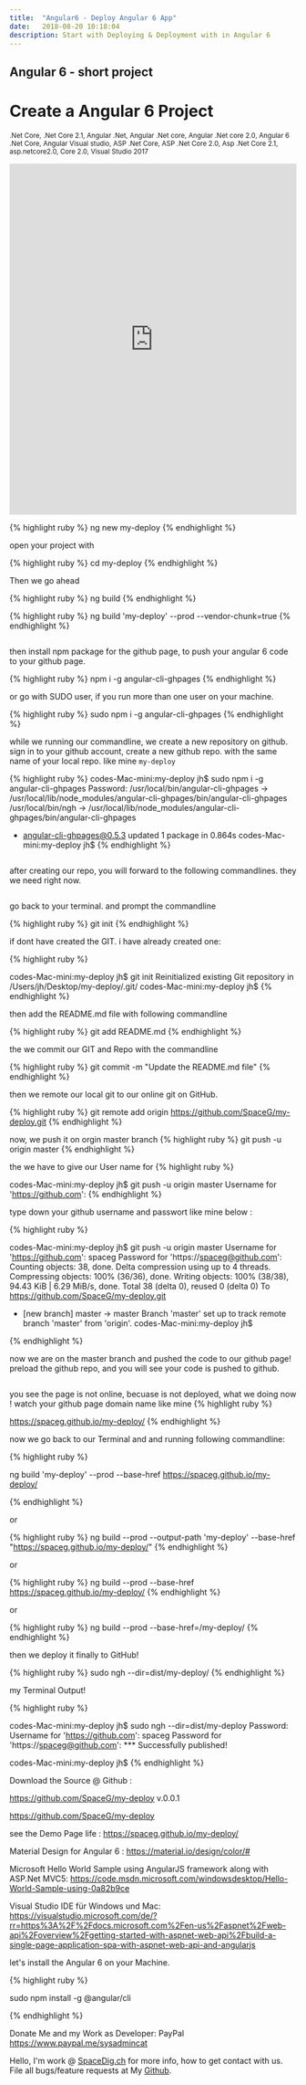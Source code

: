 ```yaml
---
title:  "Angular6 - Deploy Angular 6 App"
date:   2018-08-20 10:18:04
description: Start with Deploying & Deployment with in Angular 6 
---
```

<h2 id="this-post-is-the-last-of-a-series-of-posts-in-which-i-write-about-the-observable-type-in-the-first-post-we-went-ahead-writing-an-observable-from-scratch-in-order-to-fully-understand-it-we-then-explored-how-to-create-observables-from-values-arrays-dom-events-and-promises-this-time-well-focus-on-compositions-by-rewriting-some-basic-composition-operators">
Angular 6 - short project</h2>


<h1>Create a Angular 6 Project</h1>

<small>.Net Core, .Net Core 2.1, Angular .Net, Angular .Net core, Angular .Net core 2.0, Angular 6 .Net Core, Angular Visual studio, ASP .Net Core, ASP .Net Core 2.0, Asp .Net Core 2.1, asp.netcore2.0, Core 2.0, Visual Studio 2017</small>



<iframe width="100%" height="615" src="https://www.youtube.com/embed/LIYOCaQHUg4" frameborder="0" allow="autoplay; encrypted-media" allowfullscreen></iframe>


{% highlight ruby %}
ng new my-deploy
{% endhighlight %}

open your project with 

{% highlight ruby %}
cd my-deploy
{% endhighlight %}

Then we go ahead

{% highlight ruby %}
ng build
{% endhighlight %}


{% highlight ruby %}
ng build 'my-deploy' --prod --vendor-chunk=true
{% endhighlight %}



<img class="card-img-top" src="https://spaceg.github.io/assets/images/ng-1.jpg" alt="">

then install npm package for the github page, to push your angular 6 code to your github page. 

{% highlight ruby %}
npm i -g angular-cli-ghpages
{% endhighlight %}


or go with SUDO user, if you run more than one user on your machine. 

{% highlight ruby %}
sudo npm i -g angular-cli-ghpages
{% endhighlight %}

while we running our commandline, we create a new repository on github. sign in to your github account, create a new github repo. with the same name of your local repo. like mine <code>my-deploy</code>





{% highlight ruby %}
codes-Mac-mini:my-deploy jh$ sudo npm i -g angular-cli-ghpages
Password:
/usr/local/bin/angular-cli-ghpages -> /usr/local/lib/node_modules/angular-cli-ghpages/bin/angular-cli-ghpages
/usr/local/bin/ngh -> /usr/local/lib/node_modules/angular-cli-ghpages/bin/angular-cli-ghpages
+ angular-cli-ghpages@0.5.3
updated 1 package in 0.864s
codes-Mac-mini:my-deploy jh$ 
{% endhighlight %}

<img class="card-img-top" src="https://spaceg.github.io/assets/images/ng-2.jpg" alt="">




after creating our repo, you will forward to the following commandlines. they we need right now.



<img class="card-img-top" src="https://spaceg.github.io/assets/images/ng-3.jpg" alt="">

go back to your terminal. and prompt the commandline 

{% highlight ruby %}
git init
{% endhighlight %}

if dont have created the GIT.   i have already created one:

{% highlight ruby %}

codes-Mac-mini:my-deploy jh$ git init
Reinitialized existing Git repository in /Users/jh/Desktop/my-deploy/.git/
codes-Mac-mini:my-deploy jh$ 
{% endhighlight %}

then add the README.md file with following commandline


{% highlight ruby %}
git add README.md 
{% endhighlight %}

the we commit our GIT and Repo with the commandline 


{% highlight ruby %}
git commit -m "Update the README.md  file"
{% endhighlight %}


then we remote our local git to our online git on GitHub. 

{% highlight ruby %}
git remote add origin https://github.com/SpaceG/my-deploy.git
{% endhighlight %}

now, we push it on orgin master branch
{% highlight ruby %}
git push -u origin master
{% endhighlight %}


the we have to give our User name for 
{% highlight ruby %}

codes-Mac-mini:my-deploy jh$ git push -u origin master
Username for 'https://github.com': 
{% endhighlight %}

type down your github username and passwort like mine  below : 





{% highlight ruby %}

codes-Mac-mini:my-deploy jh$ git push -u origin master
Username for 'https://github.com': spaceg
Password for 'https://spaceg@github.com': 
Counting objects: 38, done.
Delta compression using up to 4 threads.
Compressing objects: 100% (36/36), done.
Writing objects: 100% (38/38), 94.43 KiB | 6.29 MiB/s, done.
Total 38 (delta 0), reused 0 (delta 0)
To https://github.com/SpaceG/my-deploy.git
 * [new branch]      master -> master
Branch 'master' set up to track remote branch 'master' from 'origin'.
codes-Mac-mini:my-deploy jh$ 

{% endhighlight %}


now we are on the master  branch and pushed the code to our github page! 
preload the github repo, and you will see your code is pushed to github. 



<img class="card-img-top" src="https://spaceg.github.io/assets/images/ng-4.jpg" alt="">

you see the page is not online, becuase is not deployed, what we doing now ! watch your github page domain name like mine
{% highlight ruby %}
 
https://spaceg.github.io/my-deploy/
{% endhighlight %}


now we go back to our Terminal and and running following commandline: 



{% highlight ruby %}
 
ng build 'my-deploy' --prod --base-href https://spaceg.github.io/my-deploy/

{% endhighlight %}

or 



{% highlight ruby %}
ng build --prod --output-path 'my-deploy' --base-href "https://spaceg.github.io/my-deploy/"
{% endhighlight %}

or 


{% highlight ruby %}
ng build --prod --base-href https://spaceg.github.io/my-deploy/
{% endhighlight %}

or

{% highlight ruby %}
ng build --prod --base-href=/my-deploy/
{% endhighlight %}



then we deploy it finally to GitHub!

{% highlight ruby %}
sudo ngh --dir=dist/my-deploy/
{% endhighlight %}

my Terminal Output!

{% highlight ruby %}

codes-Mac-mini:my-deploy jh$ sudo ngh --dir=dist/my-deploy
Password:
Username for 'https://github.com': spaceg
Password for 'https://spaceg@github.com': 
*** Successfully published!

codes-Mac-mini:my-deploy jh$ 
{% endhighlight %}






Download the Source @ Github : 

https://github.com/SpaceG/my-deploy v.0.0.1

 <a href="https://github.com/SpaceG/my-deploy">https://github.com/SpaceG/my-deploy</a>

see the Demo Page life :  <a href="https://spaceg.github.io/my-deploy/">https://spaceg.github.io/my-deploy/</a>






Material Design for Angular 6 : 
 <a href="https://material.io/design/color/#">https://material.io/design/color/#</a>



Microsoft  Hello World Sample using AngularJS framework along with ASP.Net MVC5: 
 <a href="https://code.msdn.microsoft.com/windowsdesktop/Hello-World-Sample-using-0a82b9ce">https://code.msdn.microsoft.com/windowsdesktop/Hello-World-Sample-using-0a82b9ce</a>










Visual Studio IDE für Windows und Mac: 
 <a href="https://visualstudio.microsoft.com/de/?rr=https%3A%2F%2Fdocs.microsoft.com%2Fen-us%2Faspnet%2Fweb-api%2Foverview%2Fgetting-started-with-aspnet-web-api%2Fbuild-a-single-page-application-spa-with-aspnet-web-api-and-angularjs">https://visualstudio.microsoft.com/de/?rr=https%3A%2F%2Fdocs.microsoft.com%2Fen-us%2Faspnet%2Fweb-api%2Foverview%2Fgetting-started-with-aspnet-web-api%2Fbuild-a-single-page-application-spa-with-aspnet-web-api-and-angularjs
</a>






let's install the Angular 6 on your Machine. 

{% highlight ruby %}

sudo npm install -g @angular/cli

{% endhighlight %}








Donate Me and my Work as Developer: PayPal <a href="https://www.paypal.me/sysadmincat">https://www.paypal.me/sysadmincat </a>


 Hello, I'm work @ [SpaceDig.ch][spacedig] for more info, how to get contact with us. File all bugs/feature requests at My  [Github][jekyll-gh].

[jekyll-gh]: https://github.com/spaceg
[spacedig]:    http://spacedig.ch
